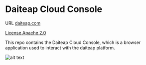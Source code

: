 # Daiteap Cloud Console

URL [daiteap.com](https://www.daiteap.com/)

[License Apache 2.0](./LICENSE)

This repo contains the Daiteap Cloud Console, which is a browser application used to interact with the daiteap platform.

![alt text](https://github.com/Daiteap/daiteap-ui/img/Console_Start_Screen.png?raw=true)
